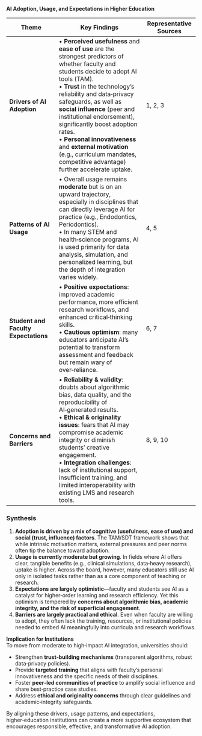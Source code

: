 **AI Adoption, Usage, and Expectations in Higher Education**

| Theme | Key Findings | Representative Sources |
|-------|--------------|------------------------|
| **Drivers of AI Adoption** | • **Perceived usefulness** and **ease of use** are the strongest predictors of whether faculty and students decide to adopt AI tools (TAM). <br>• **Trust** in the technology’s reliability and data‑privacy safeguards, as well as **social influence** (peer and institutional endorsement), significantly boost adoption rates. <br>• **Personal innovativeness** and **external motivation** (e.g., curriculum mandates, competitive advantage) further accelerate uptake. | 1, 2, 3 |
| **Patterns of AI Usage** | • Overall usage remains **moderate** but is on an upward trajectory, especially in disciplines that can directly leverage AI for practice (e.g., Endodontics, Periodontics). <br>• In many STEM and health‑science programs, AI is used primarily for data analysis, simulation, and personalized learning, but the depth of integration varies widely. | 4, 5 |
| **Student and Faculty Expectations** | • **Positive expectations**: improved academic performance, more efficient research workflows, and enhanced critical‑thinking skills. <br>• **Cautious optimism**: many educators anticipate AI’s potential to transform assessment and feedback but remain wary of over‑reliance. | 6, 7 |
| **Concerns and Barriers** | • **Reliability & validity**: doubts about algorithmic bias, data quality, and the reproducibility of AI‑generated results. <br>• **Ethical & originality issues**: fears that AI may compromise academic integrity or diminish students’ creative engagement. <br>• **Integration challenges**: lack of institutional support, insufficient training, and limited interoperability with existing LMS and research tools. | 8, 9, 10 |

### Synthesis

1. **Adoption is driven by a mix of cognitive (usefulness, ease of use) and social (trust, influence) factors**. The TAM/SDT framework shows that while intrinsic motivation matters, external pressures and peer norms often tip the balance toward adoption.  
2. **Usage is currently moderate but growing**. In fields where AI offers clear, tangible benefits (e.g., clinical simulations, data‑heavy research), uptake is higher. Across the board, however, many educators still use AI only in isolated tasks rather than as a core component of teaching or research.  
3. **Expectations are largely optimistic**—faculty and students see AI as a catalyst for higher‑order learning and research efficiency. Yet this optimism is tempered by **concerns about algorithmic bias, academic integrity, and the risk of superficial engagement**.  
4. **Barriers are largely practical and ethical**. Even when faculty are willing to adopt, they often lack the training, resources, or institutional policies needed to embed AI meaningfully into curricula and research workflows.

**Implication for Institutions**  
To move from moderate to high‑impact AI integration, universities should:  
- Strengthen **trust‑building mechanisms** (transparent algorithms, robust data‑privacy policies).  
- Provide **targeted training** that aligns with faculty’s personal innovativeness and the specific needs of their disciplines.  
- Foster **peer‑led communities of practice** to amplify social influence and share best‑practice case studies.  
- Address **ethical and originality concerns** through clear guidelines and academic‑integrity safeguards.  

By aligning these drivers, usage patterns, and expectations, higher‑education institutions can create a more supportive ecosystem that encourages responsible, effective, and transformative AI adoption.